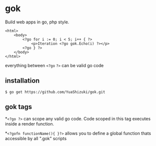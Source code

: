 gok
===
Build web apps in go, php style.
```text
<html>
	<body>
		<?go for i := 0; i < 5; i++ { ?>
			<p>Iteration <?go gok.Echo(i) ?></p>
		<?go } ?>
	</body>
</html>
```
everything between `<?go` `?>` can be valid go code

installation
------------
`$ go get https://github.com/YuaShizuki/gok.git`

gok tags
---------------
*`<?go ?>`
	can scope any valid go code. Code scoped in this tag
	executes inside a render function. 

*`<?gofn functionName(){ }?>`
	allows you to define a global function thats accessible by all ".gok" scripts


